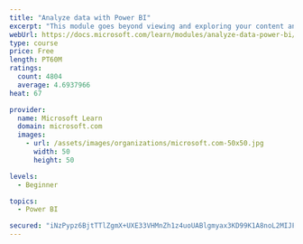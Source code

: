 ```yaml
---
title: "Analyze data with Power BI"
excerpt: "This module goes beyond viewing and exploring your content and explains how to interact with it by working with reports and dashboards to uncover and share new business insights."
webUrl: https://docs.microsoft.com/learn/modules/analyze-data-power-bi/
type: course
price: Free
length: PT60M
ratings:
  count: 4804
  average: 4.6937966
heat: 67

provider:
  name: Microsoft Learn
  domain: microsoft.com
  images:
    - url: /assets/images/organizations/microsoft.com-50x50.jpg
      width: 50
      height: 50

levels:
  - Beginner

topics:
  - Power BI

secured: "iNzPypz6BjtTTlZgmX+UXE33VHMnZh1z4uoUABlgmyax3KD99K1A8noL2MIJFFi15/2TAWgv9jkpWKfmdwQiZifd9aARhfzQraHkpUy4R3QcV34XzTtdcMxuTSWo6Zc1d7NxiRiUfoEaCpUEhBuBfqd9thiSkfBagXLu/hzui+du9VW0Ej/zVolobHfkDbzgmkFtK1Z4jR6hItLRGhfXmAFtVq2kJ8bwMVjanFEgS8UClrHVy+G9ChreXt0E8Ar8Xh8nz20r2W7E9m1d76p8nDRiS9Kz/HENQ19PLHUUet+eACtdNV3KS/NlTCHt9gEcBUj0TJ8RnR6Xgwgy/EODUj8uGldULG3SUEXn0doacj/gp6eiOoV8E8pstF1+PRloLjuJQyX2PRL3X1TtF4SP/cbHU+YvC8iBpOXvmDcBORY=;o/x8XABwLvKnoN4vgvKNHA=="
---
```


